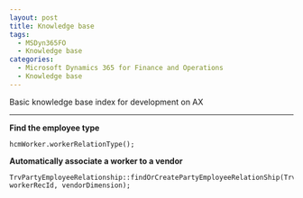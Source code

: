 ```yaml
---
layout: post
title: Knowledge base
tags:
  - MSDyn365FO
  - Knowledge base
categories:
  - Microsoft Dynamics 365 for Finance and Operations
  - Knowledge base
---
```


Basic knowledge base index for development on AX

---

**Find the employee type**
```
hcmWorker.workerRelationType();
```

**Automatically associate a worker to a vendor**
```
TrvPartyEmployeeRelationship::findOrCreatePartyEmployeeRelationShip(TrvPartyEmployeeRelationship.AccountType, workerRecId, vendorDimension);
```
